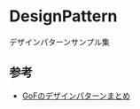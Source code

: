 # DesignPattern
デザインパターンサンプル集

## 参考
- [GoFのデザインパターンまとめ](https://qiita.com/i-tanaka730/items/c63c6c22abd1477e0ba0)